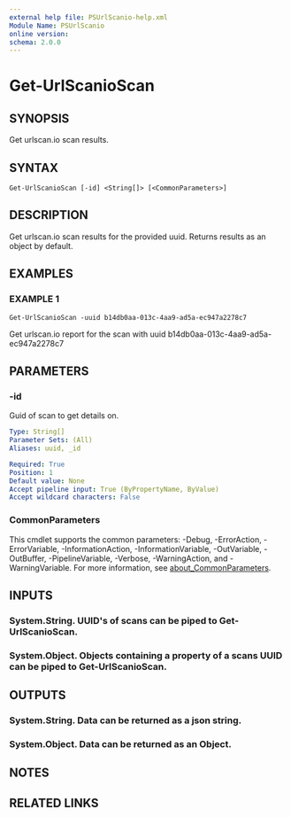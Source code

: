 ```yaml
---
external help file: PSUrlScanio-help.xml
Module Name: PSUrlScanio
online version:
schema: 2.0.0
---
```


# Get-UrlScanioScan

## SYNOPSIS
Get urlscan.io scan results.

## SYNTAX

```
Get-UrlScanioScan [-id] <String[]> [<CommonParameters>]
```

## DESCRIPTION
Get urlscan.io scan results for the provided uuid.
Returns results as an object by default.

## EXAMPLES

### EXAMPLE 1
```
Get-UrlScanioScan -uuid b14db0aa-013c-4aa9-ad5a-ec947a2278c7
```

Get urlscan.io report for the scan with uuid b14db0aa-013c-4aa9-ad5a-ec947a2278c7

## PARAMETERS

### -id
Guid of scan to get details on.

```yaml
Type: String[]
Parameter Sets: (All)
Aliases: uuid, _id

Required: True
Position: 1
Default value: None
Accept pipeline input: True (ByPropertyName, ByValue)
Accept wildcard characters: False
```

### CommonParameters
This cmdlet supports the common parameters: -Debug, -ErrorAction, -ErrorVariable, -InformationAction, -InformationVariable, -OutVariable, -OutBuffer, -PipelineVariable, -Verbose, -WarningAction, and -WarningVariable. For more information, see [about_CommonParameters](http://go.microsoft.com/fwlink/?LinkID=113216).

## INPUTS

### System.String. UUID's of scans can be piped to Get-UrlScanioScan.
### System.Object. Objects containing a property of a scans UUID can be piped to Get-UrlScanioScan.
## OUTPUTS

### System.String. Data can be returned as a json string.
### System.Object. Data can be returned as an Object.
## NOTES

## RELATED LINKS
